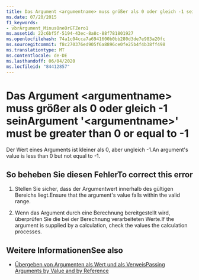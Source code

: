 ```yaml
---
title: Das Argument <argumentname> muss größer als 0 oder gleich -1 sein
ms.date: 07/20/2015
f1_keywords:
- vbrArgument_MinusOneOrGTZero1
ms.assetid: 22c6bf5f-5194-43ec-8a8c-88f781801927
ms.openlocfilehash: 74a1c04cca7a6941600b0bb280d3de7e983a20fc
ms.sourcegitcommit: f8c270376ed905f6a8896ce0fe25b4f4b38ff498
ms.translationtype: MT
ms.contentlocale: de-DE
ms.lasthandoff: 06/04/2020
ms.locfileid: "84412857"
---
```

# <a name="argument-argumentname-must-be-greater-than-0-or-equal-to--1"></a><span data-ttu-id="beb46-102">Das Argument \<argumentname> muss größer als 0 oder gleich -1 sein</span><span class="sxs-lookup"><span data-stu-id="beb46-102">Argument '\<argumentname>' must be greater than 0 or equal to -1</span></span>
<span data-ttu-id="beb46-103">Der Wert eines Arguments ist kleiner als 0, aber ungleich -1.</span><span class="sxs-lookup"><span data-stu-id="beb46-103">An argument's value is less than 0 but not equal to -1.</span></span>  
  
## <a name="to-correct-this-error"></a><span data-ttu-id="beb46-104">So beheben Sie diesen Fehler</span><span class="sxs-lookup"><span data-stu-id="beb46-104">To correct this error</span></span>  
  
1. <span data-ttu-id="beb46-105">Stellen Sie sicher, dass der Argumentwert innerhalb des gültigen Bereichs liegt.</span><span class="sxs-lookup"><span data-stu-id="beb46-105">Ensure that the argument's value falls within the valid range.</span></span>  
  
2. <span data-ttu-id="beb46-106">Wenn das Argument durch eine Berechnung bereitgestellt wird, überprüfen Sie die bei der Berechnung verarbeiteten Werte.</span><span class="sxs-lookup"><span data-stu-id="beb46-106">If the argument is supplied by a calculation, check the values the calculation processes.</span></span>  
  
## <a name="see-also"></a><span data-ttu-id="beb46-107">Weitere Informationen</span><span class="sxs-lookup"><span data-stu-id="beb46-107">See also</span></span>

- [<span data-ttu-id="beb46-108">Übergeben von Argumenten als Wert und als Verweis</span><span class="sxs-lookup"><span data-stu-id="beb46-108">Passing Arguments by Value and by Reference</span></span>](../programming-guide/language-features/procedures/passing-arguments-by-value-and-by-reference.md)
